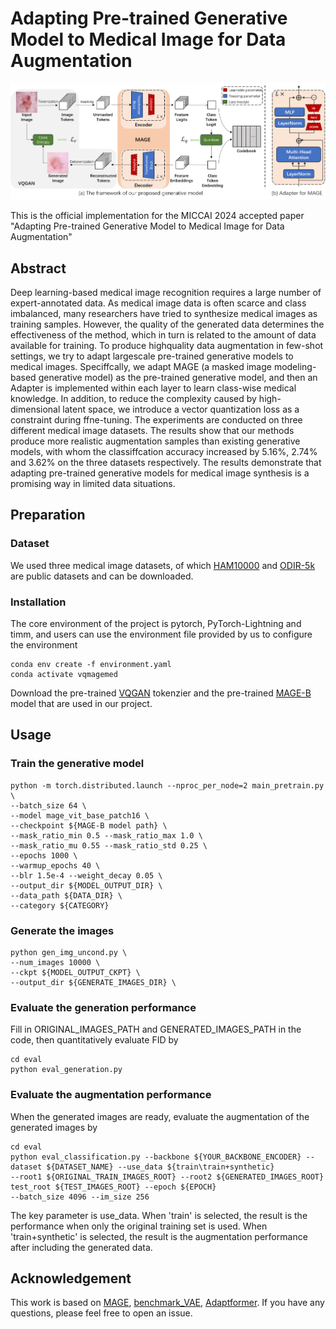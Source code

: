 # Adapting Pre-trained Generative Model to Medical Image for Data Augmentation

<p align="center">
  <img src="figures/framework.png" width="720">
</p>
This is the official implementation for the MICCAI 2024 accepted paper "Adapting Pre-trained Generative Model to Medical Image for Data Augmentation"

## Abstract

Deep learning-based medical image recognition requires a
large number of expert-annotated data. As medical image data is often
scarce and class imbalanced, many researchers have tried to synthesize
medical images as training samples. However, the quality of the generated
 data determines the effectiveness of the method, which in turn is
related to the amount of data available for training. To produce highquality
 data augmentation in few-shot settings, we try to adapt largescale
 pre-trained generative models to medical images. Speciffcally, we
adapt MAGE (a masked image modeling-based generative model) as
the pre-trained generative model, and then an Adapter is implemented
within each layer to learn class-wise medical knowledge. In addition, to
reduce the complexity caused by high-dimensional latent space, we introduce
 a vector quantization loss as a constraint during ffne-tuning. The
experiments are conducted on three different medical image datasets.
The results show that our methods produce more realistic augmentation
samples than existing generative models, with whom the classiffcation
accuracy increased by 5.16%, 2.74% and 3.62% on the three datasets respectively.
 The results demonstrate that adapting pre-trained generative
models for medical image synthesis is a promising way in limited data
situations.

## Preparation
### Dataset
We used three medical image datasets, of which [HAM10000](https://www.kaggle.com/datasets/kmader/skin-cancer-mnist-ham10000) 
and [ODIR-5k](https://odir2019.grand-challenge.org/dataset/) are public datasets and can be downloaded.

### Installation
The core environment of the project is pytorch, PyTorch-Lightning and timm, and users can use the environment file provided by us to configure the environment

```
conda env create -f environment.yaml
conda activate vqmagemed
```

Download the pre-trained <a href="https://drive.google.com/file/d/13S_unB87n6KKuuMdyMnyExW0G1kplTbP/view?usp=sharing">VQGAN</a> 
tokenzier and the pre-trained <a href="https://drive.google.com/file/d/1Q6tbt3vF0bSrv5sPrjpFu8ksG3vTsVX2/view?usp=sharing">MAGE-B</a> 
model that are used in our project.

## Usage
### Train the generative model

```
python -m torch.distributed.launch --nproc_per_node=2 main_pretrain.py \
--batch_size 64 \
--model mage_vit_base_patch16 \
--checkpoint ${MAGE-B model path} \
--mask_ratio_min 0.5 --mask_ratio_max 1.0 \
--mask_ratio_mu 0.55 --mask_ratio_std 0.25 \
--epochs 1000 \
--warmup_epochs 40 \
--blr 1.5e-4 --weight_decay 0.05 \
--output_dir ${MODEL_OUTPUT_DIR} \
--data_path ${DATA_DIR} \
--category ${CATEGORY}
```

### Generate the images

```
python gen_img_uncond.py \
--num_images 10000 \
--ckpt ${MODEL_OUTPUT_CKPT} \
--output_dir ${GENERATE_IMAGES_DIR} \
```

### Evaluate the generation performance
Fill in ORIGINAL_IMAGES_PATH and GENERATED_IMAGES_PATH in the code, then quantitatively evaluate FID by
```
cd eval
python eval_generation.py
```

### Evaluate the augmentation performance
When the generated images are ready, evaluate the augmentation of the generated images by
```
cd eval
python eval_classification.py --backbone ${YOUR_BACKBONE_ENCODER} --dataset ${DATASET_NAME} --use_data ${train\train+synthetic}
--root1 ${ORIGINAL_TRAIN_IMAGES_ROOT} --root2 ${GENERATED_IMAGES_ROOT} test_root ${TEST_IMAGES_ROOT} --epoch ${EPOCH} 
--batch_size 4096 --im_size 256
```
The key parameter is use_data. When 'train' is selected, the result is the performance when only the original training set is used.
When 'train+synthetic' is selected, the result is the augmentation performance after including the generated data.

## Acknowledgement
This work is based on [MAGE](https://github.com/LTH14/mage), [benchmark_VAE](https://github.com/clementchadebec/benchmark_VAE), 
[Adaptformer](https://github.com/ShoufaChen/AdaptFormer). If you have any questions, please feel free to open an issue.